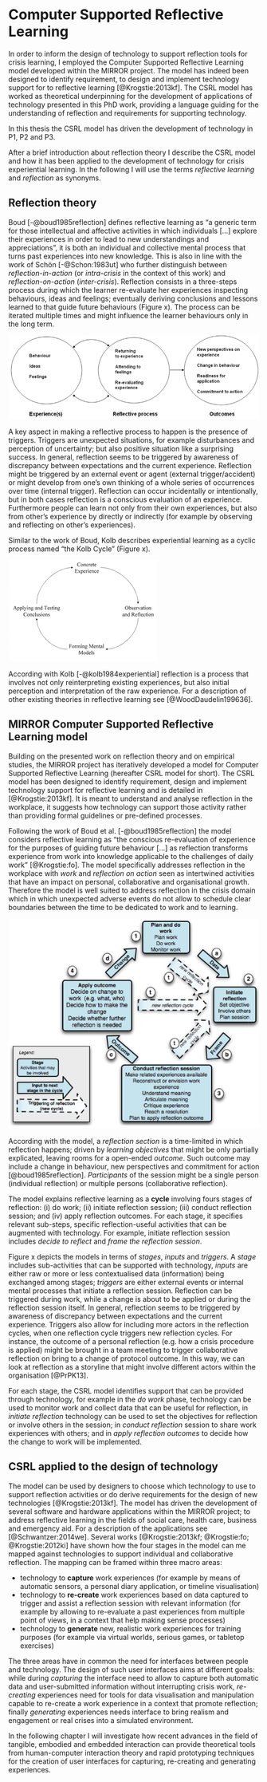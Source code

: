 
# Computer Supported Reflective Learning

In order to inform the design of technology to support reflection tools for crisis learning, I employed the Computer Supported Reflective Learning model developed within the MIRROR project. The model has indeed been designed to identify requirement, to design and implement technology support for to reflective learning [@Krogstie:2013kf]. The CSRL model has worked as theoretical underpinning for the development of applications of technology presented in this PhD work, providing a language guiding for the understanding of reflection and requirements for supporting technology.

In this thesis the CSRL model has driven the development of technology in P1, P2 and P3.

After a brief introduction about reflection theory I describe the CSRL model and how it has been applied to the development of  technology for crisis experiential learning. In the following I will use the terms *reflective learning* and *reflection* as synonyms.

## Reflection theory

Boud [-@boud1985reflection] defines reflective learning as “a generic term for those intellectual and affective activities in which individuals [...] explore their experiences in order to lead to new understandings and appreciations”, it is both an individual and collective mental process that turns past experiences into new knowledge. This is also in line with the work of Schön [-@Schon:1983ut] who further distinguish between *reflection-in-action* (or *intra-crisis* in the context of this work) and *reflection-on-action* (*inter-crisis*). Reflection consists in a three-steps process during which the learner re-evaluate her experiences inspecting behaviours, ideas and feelings; eventually deriving conclusions and lessons learned to that guide future behaviours (Figure x). The process can be iterated multiple times and might influence the learner behaviours only in the long term. 

![The reflection process according with Boud [-@boud1985reflection]](imgs/boud.png)

A key aspect in making a reflective process to happen is the presence of triggers. Triggers are unexpected situations, for example disturbances and perception of uncertainty; but also positive situation like a surprising success. In general, reflection seems to be triggered by awareness of discrepancy between expectations and the current experience. Reflection might be triggered by an external event or agent (external trigger/accident) or might develop from one’s own thinking of a whole series of occurrences over time (internal trigger). Reflection can occur incidentally or intentionally, but in both cases reflection is a conscious evaluation of an experience. Furthermore people can learn not only from their own experiences, but also from other’s experience by directly or indirectly (for example by observing and reflecting on other’s experiences). 

Similar to the work of Boud, Kolb describes experiential learning as a cyclic process named “the Kolb Cycle” (Figure x). 

![The Kolb cycle](imgs/kolb.png)

According with Kolb [-@kolb1984experiential] reflection is a process that involves not only reinterpreting existing experiences, but also initial perception and interpretation of the raw experience. For a description of other existing theories in reflective learning see [@WoodDaudelin199636].

## MIRROR Computer Supported Reflective Learning model

Building on the presented work on reflection theory and on empirical studies, the MIRROR project has iteratively developed a model for Computer Supported Reflective Learning (hereafter CSRL model for short). The CSRL model has been designed to identify requirement, design and implement technology support for reflective learning and is detailed in [@Krogstie:2013kf]. It is meant to understand and analyse reflection in the workplace, it suggests how technology can support those activity rather than providing formal guidelines or pre-defined processes.  

Following the work of Boud et al. [-@boud1985reflection] the model considers reflective learning as “the conscious re-evaluation of experience for the purposes of guiding future behaviour […] as reflection transforms experience from work into knowledge applicable to the challenges of daily work” [@Krogstie:fo]. The model specifically addresses reflection in the workplace with *work* and *reflection on action* seen as intertwined activities that have an impact on personal, collaborative and organisational growth. Therefore the model is well suited to address reflection in the crisis domain which in which unexpected adverse events do not allow to schedule clear boundaries between the time to be dedicated to work and to learning.  

![CSRL reflection cycle, figure from [@Krogstie:2013kf]](imgs/CSRL.png)

According with the model, a *reflection section* is a time-limited in which reflection happens; driven by *learning objectives* that might be only partially explicated, leaving rooms for a open-ended *outcome*. Such outcome may include a change in behaviour, new perspectives and commitment for action [@boud1985reflection]. *Participants* of the session might be a single person (individual reflection) or multiple persons (collaborative reflection).

The model explains reflective learning as a **cycle** involving fours stages of reflection: (i) do work; (ii) initiate reflection session; (iii) conduct reflection session; and (iv) apply reflection outcomes. For each stage, it specifies relevant sub-steps, specific reflection-useful activities that can be augmented with technology. For example, initiate reflection session includes *decide to reflect* and *frame the reflection session*. 

Figure x depicts the models in terms of *stages*, *inputs* and *triggers*.  A *stage* includes sub-activities that can be supported with technology, *inputs* are either raw or more or less contextualised data (information) being exchanged among stages; *triggers* are either external events or internal mental processes that initiate a reflection session. Reflection can be triggered during work, while a change is about to be applied or during the reflection session itself. In general, reflection seems to be triggered by awareness of discrepancy between expectations and the current experience. Triggers also allow for including more actors in the reflection cycles, when one reflection cycle triggers new reflection cycles. For instance, the outcome of a personal reflection (e.g. how a crisis procedure is applied) might be brought in a team meeting to trigger collaborative reflection on bring to a change of protocol outcome. In this way, we can look at reflection as a storyline that might involve different actors within the organisation [@PrPK13]. 

For each stage, the CSRL model identifies support that can be provided through technology, for example in the *do work* phase, technology can be used to monitor work and collect data that can be useful for reflection, in *initiate reflection*  technology can be used to set the objectives for reflection or involve others in the session; in *conduct reflection* session to share work experiences with others; and in *apply reflection outcomes* to decide how the change to work will be implemented.

## CSRL applied to the design of technology

The model can be used by designers to choose which technology to use to support reflection activities or do derive requirements for the design of new technologies [@Krogstie:2013kf]. The model has driven the development of several software and hardware applications within the MIRROR project; to address reflective learning in the fields of social care, health care, business and emergency aid. For a description of the applications see [@Schwantzer:2014we]. Several works [@Krogstie:2013kf; @Krogstie:fo; @Krogstie:2012ki] have shown how the four stages in the model can me mapped against technologies to support individual and collaborative reflection. The mapping can be framed within three macro areas:
  
- technology to **capture** work experiences (for example by means of automatic sensors, a personal diary application, or timeline visualisation) 
- technology to **re-create** work experiences based on data captured to trigger and assist a reflection session with relevant information (for example by allowing to re-evaluate a past experiences from multiple point of views, in a context that help making sense processes) 
- technology to **generate** new, realistic work experiences for training purposes (for example via virtual worlds, serious games, or tabletop exercises)  

The three areas have in common the need for interfaces between people and technology. The design of such user interfaces aims at different goals: while during *capturing* the interface need to allow to capture both automatic data and user-submitted information without interrupting crisis work, *re-creating* experiences need for tools for data visualisation and manipulation capable to re-create a work experience in a context that promote reflection; finally *generating* experiences needs interface to bring realism and engagement or real crises into a simulated environment.  
  
In the following chapter I will investigate how recent advances in the field of tangible, embodied and embedded interaction can provide theoretical tools from human-computer interaction theory and rapid prototyping techniques for the creation of user interfaces for capturing, re-creating and generating experiences.
